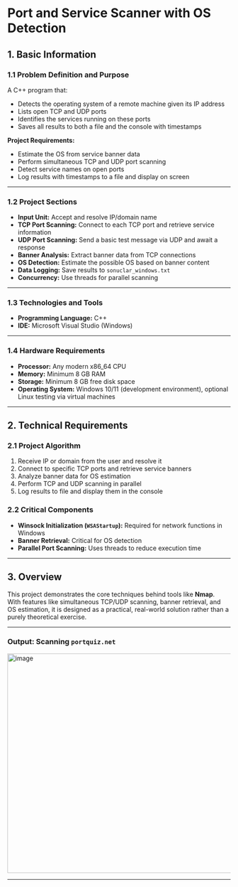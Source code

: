 # Port and Service Scanner with OS Detection

## 1. Basic Information

### 1.1 Problem Definition and Purpose
A C++ program that:
- Detects the operating system of a remote machine given its IP address
- Lists open TCP and UDP ports
- Identifies the services running on these ports
- Saves all results to both a file and the console with timestamps

**Project Requirements:**
- Estimate the OS from service banner data
- Perform simultaneous TCP and UDP port scanning
- Detect service names on open ports
- Log results with timestamps to a file and display on screen

---

### 1.2 Project Sections
- **Input Unit:** Accept and resolve IP/domain name
- **TCP Port Scanning:** Connect to each TCP port and retrieve service information
- **UDP Port Scanning:** Send a basic test message via UDP and await a response
- **Banner Analysis:** Extract banner data from TCP connections
- **OS Detection:** Estimate the possible OS based on banner content
- **Data Logging:** Save results to `sonuclar_windows.txt`
- **Concurrency:** Use threads for parallel scanning

---

### 1.3 Technologies and Tools
- **Programming Language:** C++
- **IDE:** Microsoft Visual Studio (Windows)

---

### 1.4 Hardware Requirements
- **Processor:** Any modern x86_64 CPU
- **Memory:** Minimum 8 GB RAM
- **Storage:** Minimum 8 GB free disk space
- **Operating System:** Windows 10/11 (development environment), optional Linux testing via virtual machines

---

## 2. Technical Requirements

### 2.1 Project Algorithm
1. Receive IP or domain from the user and resolve it
2. Connect to specific TCP ports and retrieve service banners
3. Analyze banner data for OS estimation
4. Perform TCP and UDP scanning in parallel
5. Log results to file and display them in the console

### 2.2 Critical Components
- **Winsock Initialization (`WSAStartup`):** Required for network functions in Windows
- **Banner Retrieval:** Critical for OS detection
- **Parallel Port Scanning:** Uses threads to reduce execution time

---

## 3. Overview
This project demonstrates the core techniques behind tools like **Nmap**.  
With features like simultaneous TCP/UDP scanning, banner retrieval, and OS estimation, it is designed as a practical, real-world solution rather than a purely theoretical exercise.

---


### Output: Scanning `portquiz.net`

<img width="562" height="494" alt="image" src="https://github.com/user-attachments/assets/2c633a93-c4b3-4e34-bf53-7d18f08e14b5" />



---




